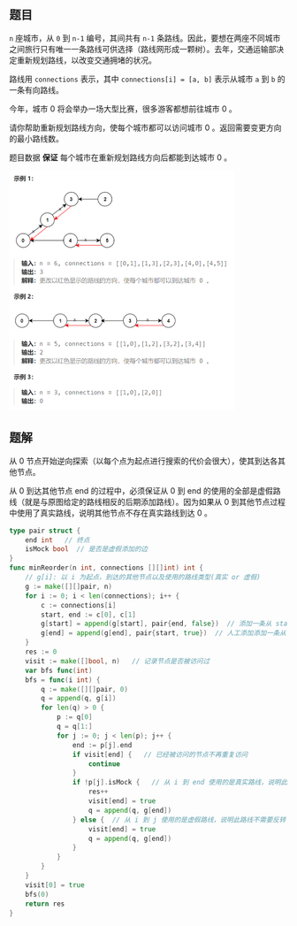## 题目

`n` 座城市，从 `0` 到 `n-1` 编号，其间共有 `n-1` 条路线。因此，要想在两座不同城市之间旅行只有唯一一条路线可供选择（路线网形成一颗树）。去年，交通运输部决定重新规划路线，以改变交通拥堵的状况。

路线用 `connections` 表示，其中 `connections[i] = [a, b]` 表示从城市 `a` 到 `b` 的一条有向路线。

今年，城市 0 将会举办一场大型比赛，很多游客都想前往城市 0 。

请你帮助重新规划路线方向，使每个城市都可以访问城市 0 。返回需要变更方向的最小路线数。

题目数据 **保证** 每个城市在重新规划路线方向后都能到达城市 0 。

<img src="5-1466.重新规划路线.assets/image-20240302203420069.png" alt="image-20240302203420069" style="zoom:50%;" />

## 题解

从 0 节点开始逆向探索（以每个点为起点进行搜索的代价会很大），使其到达各其他节点。

从 0 到达其他节点 end 的过程中，必须保证从 0 到 end 的使用的全部是虚假路线（就是与原图给定的路线相反的后期添加路线）。因为如果从 0 到其他节点过程中使用了真实路线，说明其他节点不存在真实路线到达 0 。

```go
type pair struct {
    end int   // 终点
    isMock bool  // 是否是虚假添加的边
}
func minReorder(n int, connections [][]int) int {
    // g[i]: 以 i 为起点，到达的其他节点以及使用的路线类型(真实 or 虚假)
    g := make([][]pair, n)
    for i := 0; i < len(connections); i++ {
        c := connections[i]
        start, end := c[0], c[1]
        g[start] = append(g[start], pair{end, false})  // 添加一条从 start 到 end 的真实路线
        g[end] = append(g[end], pair{start, true})  // 人工添加添加一条从 end 到 start 的虚假路线
    }
    res := 0
    visit := make([]bool, n)   // 记录节点是否被访问过
    var bfs func(int)
    bfs = func(i int) {
        q := make([][]pair, 0)
        q = append(q, g[i])
        for len(q) > 0 {
            p := q[0]
            q = q[1:]
            for j := 0; j < len(p); j++ {
                end := p[j].end
                if visit[end] {   // 已经被访问的节点不再重复访问
                    continue
                }
                if !p[j].isMock {   // 从 i 到 end 使用的是真实路线，说明此路线需要反转
                    res++
                    visit[end] = true
                    q = append(q, g[end])
                } else {  // 从 i 到 j 使用的是虚假路线，说明此路线不需要反转
                    visit[end] = true
                    q = append(q, g[end])
                }
            }
        }
    }
    visit[0] = true
    bfs(0)
    return res
}
```

